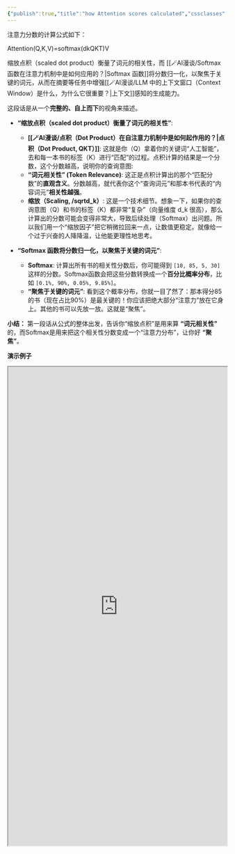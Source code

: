 ```yaml
---
{"publish":true,"title":"how Attention scores calculated","cssclasses":""}
---
```



注意力分数的计算公式如下：

Attention(Q,K,V)=softmax(dk​​QKT​)V

缩放点积（scaled dot product）衡量了词元的相关性，而 [[🪄AI漫谈/Softmax 函数在注意力机制中是如何应用的？\|Softmax 函数]]将分数归一化，以聚焦于关键的词元，从而在摘要等任务中增强[[🪄AI漫谈/LLM 中的上下文窗口（Context Window）是什么，为什么它很重要？\|上下文]]感知的生成能力。

这段话是从一个**完整的、自上而下**的视角来描述。

- **“缩放点积（scaled dot product）衡量了词元的相关性”**:
    
    - **[[🪄AI漫谈/点积（Dot Product）在自注意力机制中是如何起作用的？\|点积（Dot Product, QKT）]]**: 这就是你（Q）拿着你的关键词“人工智能”，去和每一本书的标签（K）进行“匹配”的过程。点积计算的结果是一个分数，这个分数越高，说明你的查询意图:
    - **“词元相关性” (Token Relevance)**: 这正是点积计算出的那个“匹配分数”的**直观含义**。分数越高，就代表你这个“查询词元”和那本书代表的“内容词元”**相关性越强**。
    - **缩放（Scaling, /sqrtd_k​）**: 这是一个技术细节。想象一下，如果你的查询意图（Q）和书的标签（K）都非常“复杂”（向量维度 d_k 很高），那么计算出的分数可能会变得非常大，导致后续处理（Softmax）出问题。所以我们用一个“缩放因子”把它稍微拉回来一点，让数值更稳定。就像给一个过于兴奋的人降降温，让他能更理性地思考。
- **“Softmax 函数将分数归一化，以聚焦于关键的词元”**:
    
    - **Softmax**: 计算出所有书的相关性分数后，你可能得到 `[10, 85, 5, 30]` 这样的分数。Softmax函数会把这些分数转换成一个**百分比概率分布**，比如 `[0.1%, 90%, 0.05%, 9.85%]`。
    - **“聚焦于关键的词元”**: 看到这个概率分布，你就一目了然了：那本得分85的书（现在占比90%）是最关键的！你应该把绝大部分“注意力”放在它身上。其他的书可以先放一放。这就是“聚焦”。

**小结：** 第一段话从公式的整体出发，告诉你“缩放点积”是用来算 **“词元相关性”** 的，而Softmax是用来把这个相关性分数变成一个“注意力分布”，让你好 **“聚焦”**。

**演示例子**

<iframe
    height = 1100
    width = 100%
    padding = 0 0
    margins = 0 0
    src="https://pkm365.github.io/pages/attention%20score.html"></iframe>
